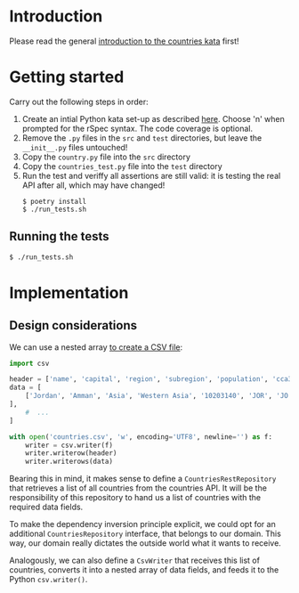 # Introduction

Please read the general [introduction to the countries kata](../README.md) first!

# Getting started

Carry out the following steps in order:

1. Create an intial Python kata set-up as described
   [here](https://github.com/zhendrikse/tdd/tree/master/cookiecutter).
   Choose 'n' when prompted for the rSpec syntax. The code coverage is optional.
2. Remove the `.py` files in the `src` and `test` directories, but leave the
   `__init__.py` files untouched!
4. Copy the `country.py` file into the `src` directory 
5. Copy the `countries_test.py` file into the `test` directory
6. Run the test and veriffy all assertions are still valid: 
   it is testing the real API after all, which may have changed!
   ```
   $ poetry install
   $ ./run_tests.sh
   ``` 

## Running the tests

```bash
$ ./run_tests.sh
```

# Implementation

## Design considerations

We can use a nested array [to create a CSV file](https://www.pythontutorial.net/python-basics/python-write-csv-file/):

```python
import csv

header = ['name', 'capital', 'region', 'subregion', 'population', 'cca3', 'cca2', 'ccn3', 'unMember']
data = [
    ['Jordan', 'Amman', 'Asia', 'Western Asia', '10203140', 'JOR', 'JO', '400', 'true' 
],
    #  ...
]

with open('countries.csv', 'w', encoding='UTF8', newline='') as f:
    writer = csv.writer(f)
    writer.writerow(header)
    writer.writerows(data)
```

Bearing this in mind, it makes sense to define a `CountriesRestRepository` 
that retrieves a list of all countries from the countries API. It will be
the responsibility of this repository to hand us a list of countries with
the required data fields.

To make the dependency inversion principle explicit, we could opt for an
additional `CountriesRepository` interface, that belongs to our domain. 
This way, our domain really dictates the outside world what it wants 
to receive.

Analogously, we can also define a `CsvWriter` that receives this list of 
countries, converts it into a nested array of data fields, and feeds it
to the Python `csv.writer()`.

